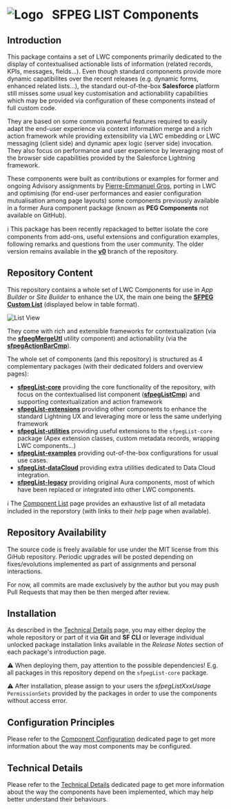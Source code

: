 # ![Logo](/media/Logo.png) &nbsp; SFPEG **LIST** Components


## Introduction

This package contains a set of LWC components primarily dedicated to the display of contextualised actionable
lists of information (related records, KPIs, messages, fields...). Even though standard components provide 
more dynamic capatibilites over the recent releases (e.g. dynamic forms, enhanced related lists...), the
standard out-of-the-box **Salesforce** platform still misses some usual key customisation and actionability
capabilities which may be provided via configuration of these components instead of full custom code.

They are based on some common powerful features required to easily adapt the end-user experience via context
information merge and a rich action framework while providing extensibility via LWC embedding or LWC messaging
(client side) and dynamic apex logic (server side) invocation. They also focus on performance and user experience
by leveraging most of the browser side capabilities provided by the Salesforce Lightning framework. 



These components were built as contributions or examples for former and ongoing Advisory assignments by 
[Pierre-Emmanuel Gros](https://github.com/pegros), porting in LWC and optimising (for end-user performances 
and easier configuration mutualisation among page layouts) some components previously available in a former 
Aura component package (known as **PEG Components** not available on GitHub). 

ℹ️ This package has been recently repackaged to better isolate the core components from add-ons, 
useful extensions and configuration examples, following remarks and questions from the user community.
The older version remains available in the **[v0](https://github.com/pegros/PEG_LIST/tree/v0)** branch
of the repository.


## Repository Content

This repository contains a whole set of LWC Components for use in _App Builder_ or _Site Builder_
to enhance the UX, the main one being the **[SFPEG Custom List](/help/sfpegListCmp.md)** 
(displayed below in table format).

![List View](/media/sfpegListTable.png)

They come with rich and extensible frameworks for contextualization 
(via the **[sfpegMergeUtl](/help/sfpegMergeUtl.md)** utility component) and
actionability (via the **[sfpegActionBarCmp](/help/sfpegActionBarCmp.md)**).

The whole set of components (and this repository) is structured as 4 complementary
packages (with their dedicated folders and overview pages):
* **[sfpegList-core](/help/sfpegListPkgCore.md)** providing the core functionality of the
repository, with focus on the contextualised list component (**[sfpegListCmp](/help/README.md)**)
and supporting contextualization and action framework
* **[sfpegList-extensions](/help/sfpegListPkgExtensions.md)** providing other components to enhance
the standard Lightning UX and leveraging more or less the same underlying framework
* **[sfpegList-utilities](/help/sfpegListPkgUtilities.md)** providing useful extensions to the
`sfpegList-core` package (Apex extension classes, custom metadata records, wrapping LWC components...)
* **[sfpegList-examples](/help/sfpegListPkgExamples.md)** providing out-of-the-box configurations
for usual use cases.
* **[sfpegList-dataCloud](/help/sfpegListPkgDataCloud.md)** providing extra utilities dedicated
to Data Cloud integration.
* **[sfpegList-legacy](/help/sfpegListPkgLegacy.md)** providing original Aura components, most
of which have been replaced or integrated into other LWC components.

ℹ️ The [Component List](/help/componentList.md) page provides an exhaustive list of all metadata
included in the reporstory (with links to their _help_ page when available).


## Repository Availability

The source code is freely available for use under the MIT license from this GiHub repository.
Periodic upgrades will be posted depending on fixes/evolutions implemented as part of assignments
and personal interactions.

For now, all commits are made exclusively by the author but you may push Pull Requests that 
may then be then merged after review.


## Installation

As described in the [Technical Details](/help/technical.md) page, you may either deploy
the whole repository or part of it via **Git** and **SF CLI** or leverage individual
unlocked package installation links available in the _Release Notes_ section of each
package's introduction page.  

⚠️ When deploying them, pay attention to the possible dependencies!
E.g. all packages in this repository depend on the `sfpegList-core` package.

⚠️ After installation, please assign to your users the _sfpegListXxxUsage_ `PermissionSets`
provided by the packages in order to use the components without access error.


## Configuration Principles

Please refer to the [Component Configuration](/help/technical.md) dedicated page to 
get more information about the way most components may be configured. 


## Technical Details

Please refer to the [Technical Details](/help/technical.md) dedicated  page to 
get more information about the way the components have been implemented, which may help 
better understand their behaviours. 
